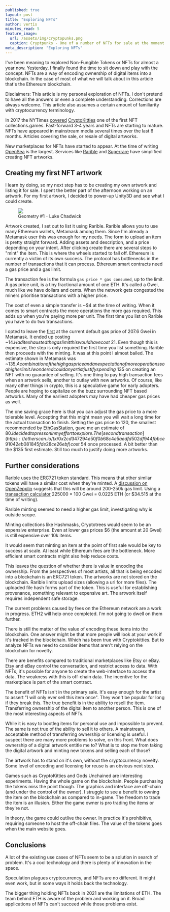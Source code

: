 ```yaml
---
published: true
layout: post
title: "Exploring NFTs"
author: vertis
minutes_read: 5
feature_image:
  url: /assets/img/cryptopunks.png
  caption: Cryptpunks - One of a number of NFTs for sale at the moment
meta_description: "Exploring NFTs"
---
```

I've been meaning to explored Non-Fungible Tokens or NFTs for almost a year now. Yesterday, I finally found the time to sit down and play with the concept. NFTs are a way of encoding ownership of digital items into a blockchain. In the case of most of what we will talk about in this article that's the Ethereum blockchain. 

Disclaimers: This article is my personal exploration of NFTs. I don't pretend to have all the answers or even a complete understanding. Corrections are always welcome. This article also assumes a certain amount of familiarity with cryptocurrency terminology.

In 2017 the NYTimes [covered](https://www.nytimes.com/2017/12/28/style/cryptokitties-want-a-blockchain-snuggle.html) [CryptoKitties](https://www.cryptokitties.co) one of the first NFT collections.games. Fast-forward 3-4 years and NFTs are starting to mature. NFTs have appeared in mainstream media several times over the last 6 months. Articles covering the sale, or resale of digital artworks.

New marketplaces for NFTs have started to appear. At the time of writing [OpenSea](opensea.io) is the largest. Services like [Rarible](rarible.com) and [Superrare](https://superrare.co) have simplified creating NFT artworks.

## Creating my first NFT artwork
I learn by doing, so my next step has to be creating my own artwork and listing it for sale. I spent the better part of the afternoon working on an artwork. For my first artwork, I decided to power-up Unity3D and see what I could create.

<figure class="mb-6">
    <img class="mx-auto w-full rounded-lg shadow-lg" src="https://imagedelivery.net/oX4qJVfXHjtomqEsf4Y2wg/bb4e2335-5e2d-48f9-6c24-25897e9a4900/w=800"/>
    <figcaption class="mt-2 text-center text-xs text-gray-500">Geometry #1 - Luke Chadwick</figcaption>
</figure>

Artwork created, I set out to list it using Rarible. Rarible allows you to use many Ethereum wallets, Metamask among them. Since I'm already a Metamask user this was enough for my needs.
The form to upload an item is pretty straight forward. Adding assets and description, and a price depending on your intent. After clicking create there are several steps to "mint" the item.
This is where the wheels started to fall off. Ethereum is currently a victim of its own success. The protocol has bottlenecks in the number of transactions that it can process. Ethereum smart contracts need a gas price and a gas limit.

The transaction fee is the formula `gas price * gas consumed`, up to the limit. 
A gas price unit, is a tiny fractional amount of one ETH. It's called a Gwei, much like we have dollars and cents. When the network gets congested the miners prioritise transactions with a higher price.

The cost of even a simple transfer is ~$4 at the time of writing. When it comes to smart contracts the more operations the more gas required. This adds up when you're paying more per unit.
The first time you list on Rarible you have to do two transactions. 

I opted to leave the [first](https://etherscan.io/tx/0x333c69e7e498c22f24e823743802085f0051389eb2573e4112c586dd46446c5a) at the current default gas price of 207.6 Gwei in Metamask. It ended up costing ~$14. Had it exhausted the gas limit this would have cost ~$21. Even though this is expensive,  the step is only required the first time you list something.
Rarible then proceeds with the minting. It was at this point I almost bailed. The estimate shown in Metamask was ~$135. A combination of the high gas price and an expectation of more operations so a higher limit.
I wondered could any artist justify spending ~$135 on creating an NFT with no guarantee of selling. It's one thing to pay high transaction fees when an artwork sells, another to outlay with new artworks. Of course, like many other things in crypto, this is a speculative game for early adopters. People are hoping to capitalize on the buzz surrounding NFT based artworks. Many of the earliest adopters may have had cheaper gas prices as well.

The one saving grace here is that you can adjust the gas price to a more tolerable level. Accepting that this might mean you will wait a long time for the actual transaction to finish. Setting the gas price to 120, the smallest recommended by [EthGasStation](https://ethgasstation.info/), gave me an estimate of $80. I decided to press on in my effort to explore. The [second transaction](https://etherscan.io/tx/0x2cd347294e50f0b68c4e5aedfd502df944fbbce91042eb081845fde28ce26ebf) cost ~$54 once processed. A bit better than the $135 first estimate. Still too much to justify doing more artworks.

## Further considerations
Rarible uses the ERC721 token standard. This means that other similar tokens will have a similar cost when they're minted. A [discussion on OpenZepplin](https://forum.openzeppelin.com/t/erc721-minting-cost/818/2) suggests that this will be around 200-250k gas limit. Using a [transaction calculator](https://ethgasstation.info/calculatorTxV.php) 225000 * 100 Gwei = 0.0225 ETH (or $34.515 at the time of writing). 

Rarible minting seemed to need a higher gas limit, investigating why is outside scope.

Minting collections like Hashmasks, Cryptotrees would seem to be an expensive enterprise. Even at lower gas prices $6 (the amount at 20 Gwei) is still expensive over 10k items.

It would seem that minting an item at the point of first sale would be key to success at scale. At least while Ethereum fees are the bottleneck. More efficient smart contracts might also help reduce costs.

This leaves the question of whether there is value in encoding the ownership. From the perspectives of most artists, all that is being encoded into a blockchain is an ERC721 token. The artworks are not stored on the blockchain. Rarible limits upload sizes (allowing a url for more files). The uploaded file hash forms part of the token. This is useful for establishing provenance, something relevant to expensive art.
The artwork itself requires independent safe storage.

The current problems caused by fees on the Ethereum network are a work in progress. ETH2 will help once completed. I'm not going to dwell on them further. 

There is still the matter of the value of encoding these items into the blockchain. One answer might be that more people will look at your work if it's tracked in the blockchain. Which has been true with Cryptokitties. But to analyze NFTs we need to consider items that aren't relying on the blockchain for novelty.

There are benefits compared to traditional marketplaces like Etsy or eBay. Etsy and eBay control the conversation, and restrict access to data. With NFTs, it's possible for anyone to create the web-interface to access the  data. The weakness with this is off-chain data. The incentive for the marketplace is part of the smart contract.

The benefit of NFTs isn't in the primary sale. It's easy enough for the artist to assert "I will only ever sell this item once". They won't be popular for long if they break this. The true benefit is in the ability to resell the item. Transferring ownership of the digital item to another person. This is one of the most interesting aspects of NFTs.

While it is easy to bootleg items for personal use and impossible to prevent. The same is not true of the ability to sell it to others. A mainstream, acceptable method of transferring ownership or licensing is useful. I suspect there are many more problems to solve, on this front. What does ownership of a digital artwork entitle me to? What is to stop me from taking the digital artwork and minting new tokens and selling each of those?

The artwork has to stand on it's own, without the cryptocurrency novelty. Some level of encoding and licensing for reuse is an obvious next step.

Games such as CryptoKitties and Gods Unchained are interesting experiments. Having the whole game on the blockchain. People purchasing the tokens miss the point though. The graphics and interface are off-chain (and under the control of the owner). I struggle to see a benefit to owning the item on the blockchain as compared to in-game.  The freedom to trade the item is an illusion. Either the game owner is pro trading the items or they're not.

In theory, the game could outlive the owner. In practice it's prohibitive, requiring someone to host the off-chain files. The value of the tokens goes when the main website goes.

## Conclusions
A lot of the existing use cases of NFTs seem to be a solution in search of problem. It's a cool technology and there is plenty of innovation in the space. 

Speculation plagues cryptocurrency, and NFTs are no different. It might even work, but in some ways it holds back the technology.

The bigger thing holding NFTs back in 2021 are the limitations of ETH. The team behind ETH is aware of the problem and working on it. Broad applications of NFTs can't succeed while those problems exist.